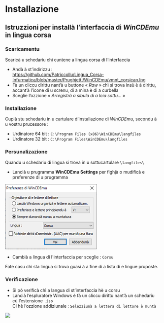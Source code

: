 # Installazione

## Istruzzioni per installà l’interfaccia di _WinCDEmu_ in lingua corsa

### Scaricamentu

Scaricà u schedariu chì cuntene a lingua corsa di l’interfaccia
- Andà à st’indirizzu :  
https://github.com/Patriccollu/Lingua_Corsa-Infurmatica/blob/master/Prughjetti/WinCDEmu/vmnt_corsican.lng
- Fà un cliccu dirittu nant’à u buttone « _Raw_ » chì si trova insù è à dirittu, accant’à l’icone di u screnu, di a mina è di a curbella
- Sceglie l’ozzione « _Arregistrà a sibula di a leia sottu…_ »

### Installazione

Cupià stu schedariu in u cartulare d’installazione di _WinCDEmu_, secondu à u vostru prucessore :
- Urdinatore 64 bit : `C:\Program Files (x86)\WinCDEmu\langfiles`
- Urdinatore 32 bit : `C:\Program Files\WinCDEmu\langfiles`

### Persunalizazione

Quandu u schedariu di lingua si trova in u sottucartulare `\langfiles\`
- Lancià u prugramma __WinCDEmu Settings__ per fighjà o mudificà e preferenze di u prugramma

![](Fiure/Preferenze%20di%20WinCDEmu.png)

- Cambià a lingua di l'interfaccia per sceglie : `Corsu`

Fate casu chì sta lingua si trova guasi à a fine di a lista di e lingue pruposte.

### Verificazione

- Si pò verificà chì a langua di st’interfaccia hè u corsu
- Lancià l’espluratore Windows è fà un cliccu dirittu nant’à un schedariu cù l’estensione `.iso`  
Ci hè l’ozzione addiziunale : `Selezziunà a lettera di lettore è muntà`

![](Fiure/Munt%C3%A0%20una%20fiura%20di%20discu.png)
